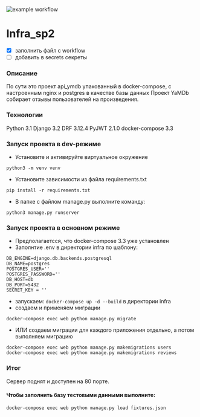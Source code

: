 ![example workflow](https://github.com/github/yamdb_final/actions/workflows/yamdb_workflow.yml/badge.svg)

# Infra_sp2
- [x] заполнить файл c workflow
- [ ] добавить в secrets секреты
### Описание
По сути это проект api_ymdb упакованный в docker-compose, с настроенным nginx  и postgres в качестве базы данных
Проект YaMDb собирает отзывы пользователей на произведения.
### Технологии
Python 3.1
Django 3.2
DRF 3.12.4
PyJWT 2.1.0
docker-compose 3.3
### Запуск проекта в dev-режиме
- Установите и активируйте виртуальное окружение
```
python3 -m venv venv
```
- Установите зависимости из файла requirements.txt
```
pip install -r requirements.txt
``` 
- В папке с файлом manage.py выполните команду:
```
python3 manage.py runserver
```
### Запуск проекта в основном режиме
- Предполагаетсся, что docker-compose 3.3 уже установлен
- Заполнтие .env  в директории infra по шаблону:
```
DB_ENGINE=django.db.backends.postgresql
DB_NAME=postgres
POSTGRES_USER=''
POSTGRES_PASSWORD=''
DB_HOST=db
DB_PORT=5432
SECRET_KEY = ''
```
- запускаем:  ``` docker-compose up -d --build ``` в директории infra
-  создаем и применяем миграции 
``` 
docker-compose exec web python manage.py migrate
```
- ИЛИ создаем миграции для каждого приложения отдельно, а потом выполняем миграцию
```
docker-compose exec web python manage.py makemigrations users
docker-compose exec web python manage.py makemigrations reviews
```
### Итог
Сервер поднят и доступен на 80 порте.
#### Чтобы заполнить базу тестовыми данными выполните:
```
docker-compose exec web python manage.py load fixtures.json
```
